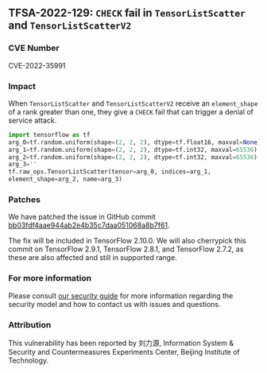 ## TFSA-2022-129: `CHECK` fail in `TensorListScatter` and `TensorListScatterV2`

### CVE Number
CVE-2022-35991

### Impact
When `TensorListScatter` and `TensorListScatterV2` receive an `element_shape` of a rank greater than one, they give a `CHECK` fail that can trigger a denial of service attack.
```python
import tensorflow as tf
arg_0=tf.random.uniform(shape=(2, 2, 2), dtype=tf.float16, maxval=None)
arg_1=tf.random.uniform(shape=(2, 2, 2), dtype=tf.int32, maxval=65536)
arg_2=tf.random.uniform(shape=(2, 2, 2), dtype=tf.int32, maxval=65536)
arg_3=''
tf.raw_ops.TensorListScatter(tensor=arg_0, indices=arg_1, 
element_shape=arg_2, name=arg_3)
```

### Patches
We have patched the issue in GitHub commit [bb03fdf4aae944ab2e4b35c7daa051068a8b7f61](https://github.com/tensorflow/tensorflow/commit/bb03fdf4aae944ab2e4b35c7daa051068a8b7f61).

The fix will be included in TensorFlow 2.10.0. We will also cherrypick this commit on TensorFlow 2.9.1, TensorFlow 2.8.1, and TensorFlow 2.7.2, as these are also affected and still in supported range.


### For more information
Please consult [our security guide](https://github.com/tensorflow/tensorflow/blob/master/SECURITY.md) for more information regarding the security model and how to contact us with issues and questions.


### Attribution
This vulnerability has been reported by 刘力源, Information System & Security and Countermeasures Experiments Center, Beijing Institute of Technology.
